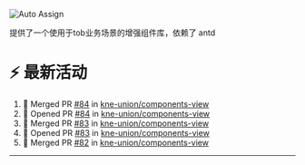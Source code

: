 ![Auto Assign](https://github.com/kne-union/components-core/actions/workflows/publish.yml/badge.svg)

提供了一个使用于tob业务场景的增强组件库，依赖了 antd


<!--START_SECTION:document-->
<!--END_SECTION:document-->

# ⚡ 最新活动

<!--START_SECTION:activity-->
1. 🎉 Merged PR [#84](https://github.com/kne-union/components-view/pull/84) in [kne-union/components-view](https://github.com/kne-union/components-view)
2. 💪 Opened PR [#84](https://github.com/kne-union/components-view/pull/84) in [kne-union/components-view](https://github.com/kne-union/components-view)
3. 🎉 Merged PR [#83](https://github.com/kne-union/components-view/pull/83) in [kne-union/components-view](https://github.com/kne-union/components-view)
4. 💪 Opened PR [#83](https://github.com/kne-union/components-view/pull/83) in [kne-union/components-view](https://github.com/kne-union/components-view)
5. 🎉 Merged PR [#82](https://github.com/kne-union/components-view/pull/82) in [kne-union/components-view](https://github.com/kne-union/components-view)
<!--END_SECTION:activity-->

---
